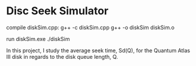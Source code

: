 # Disc Seek Simulator

compile diskSim.cpp:
	g++ -c diskSim.cpp
	g++ -o diskSim diskSim.o

run diskSim.exe
	./diskSim

In this project, I study the average seek time, Sd(Q), for the Quantum Atlas III disk in regards to the disk queue length, Q.